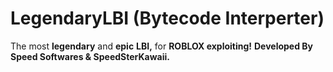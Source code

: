 # LegendaryLBI (Bytecode Interperter)

The most **legendary** and **epic** **LBI,** for **ROBLOX exploiting!** **Developed By Speed Softwares & SpeedSterKawaii.**
